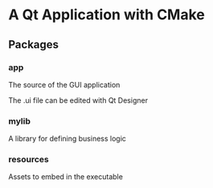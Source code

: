 # A Qt Application with CMake

## Packages

### app
The source of the GUI application

The .ui file can be edited with Qt Designer

### mylib
A library for defining business logic

### resources
Assets to embed in the executable
